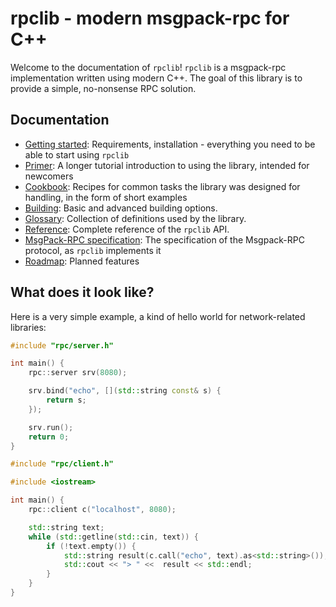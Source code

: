 # rpclib - modern msgpack-rpc for C++

Welcome to the documentation of `rpclib`! `rpclib` is a msgpack-rpc implementation written using modern C++. The goal of this library is to provide a simple, no-nonsense RPC solution.

## Documentation

  * [Getting started](gettingstarted.md): Requirements, installation - everything you need to be able to start using `rpclib`
  * [Primer](primer.md): A longer tutorial introduction to using the library, intended for newcomers
  * [Cookbook](cookbook.md): Recipes for common tasks the library was designed for handling, in the form of short examples
  * [Building](building.md): Basic and advanced building options.
  * [Glossary](glossary.md): Collection of definitions used by the library.
  * [Reference](reference.md): Complete reference of the `rpclib` API.
  * [MsgPack-RPC specification](spec.md): The specification of the Msgpack-RPC protocol, as `rpclib` implements it
  * [Roadmap](roadmap.md): Planned features

## What does it look like?

Here is a very simple example, a kind of hello world for network-related libraries:

```cpp
#include "rpc/server.h"

int main() {
    rpc::server srv(8080);

    srv.bind("echo", [](std::string const& s) {
        return s;
    });

    srv.run();
    return 0;
}
```

```cpp
#include "rpc/client.h"

#include <iostream>

int main() {
    rpc::client c("localhost", 8080);

    std::string text;
    while (std::getline(std::cin, text)) {
        if (!text.empty()) {
            std::string result(c.call("echo", text).as<std::string>());
            std::cout << "> " <<  result << std::endl;
        }
    }
}
```
